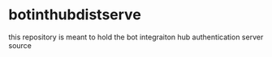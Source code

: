# botinthubdistserve

this repository is meant to hold the bot integraiton hub authentication server source

